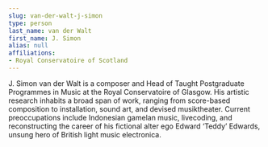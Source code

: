 ```yaml
---
slug: van-der-walt-j-simon
type: person
last_name: van der Walt
first_name: J. Simon
alias: null
affiliations:
- Royal Conservatoire of Scotland
---
```


J. Simon van der Walt is a composer and Head of Taught Postgraduate Programmes in Music at the Royal Conservatoire of Glasgow. His artistic research inhabits a broad span of work, ranging from score-based composition to installation, sound art, and devised musiktheater. Current preoccupations include Indonesian gamelan music, livecoding, and reconstructing the career of his fictional alter ego Edward ‘Teddy’ Edwards, unsung hero of British light music electronica.